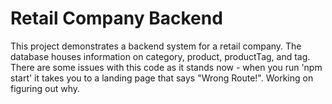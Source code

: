 # Retail Company Backend

This project demonstrates a backend system for a retail company. The database houses information on category, product, productTag, and tag. There are some issues with this code as it stands now - when you run 'npm start' it takes you to a landing page that says "Wrong Route!". Working on figuring out why. 

